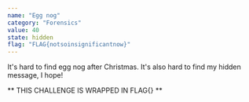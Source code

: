 ```yaml
---
name: "Egg nog"
category: "Forensics"
value: 40
state: hidden
flag: "FLAG{notsoinsignificantnow}"
---
```


It's hard to find egg nog after Christmas. It's also hard to find my hidden message, I hope!

** THIS CHALLENGE IS WRAPPED IN FLAG{} **

